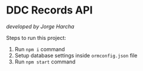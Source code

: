 # DDC Records API

_developed by Jorge Harcha_

Steps to run this project:

1. Run `npm i` command
2. Setup database settings inside `ormconfig.json` file
3. Run `npm start` command
